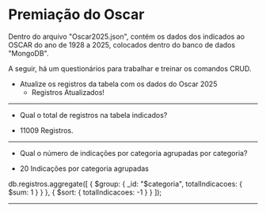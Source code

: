 # Premiação do Oscar
Dentro do arquivo "Oscar2025.json", contém os dados dos indicados ao OSCAR do ano de 1928 a 2025, colocados dentro do banco de dados "MongoDB".

A seguir, há um questionários para trabalhar e treinar os comandos CRUD.


* Atualize os registros da tabela com os dados do Oscar 2025
  - Registros Atualizados!
--------------------------------------------------------
 * Qual o total de registros na tabela indicados?
  - 11009 Registros.
--------------------------------------------------------
 * Qual o número de indicações por categoria agrupadas por categoria?
  - 20 Indicações por categoria agrupadas
      
db.registros.aggregate([
  { $group: { _id: "$categoria", totalIndicacoes: { $sum: 1 } } },
  { $sort: { totalIndicacoes: -1 } }
]);

--------------------------------------------------------

